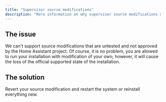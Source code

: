 ```yaml
---
title: "Supervisor source modifications"
description: "More information on why supervisor source modifications marks the installation as unsupported."
---
```


## The issue

We can't support source modifications that are untested and not approved by the Home Assistant project.
Of course, it is no problem, you are allowed to run your installation with modification of your own; however, it will cause the loss of the official supported state of the installation.

## The solution

Revert your source modification and restart the system or reinstall everything new.
